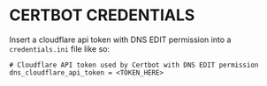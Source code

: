 # CERTBOT CREDENTIALS

Insert a cloudflare api token with DNS EDIT permission into a `credentials.ini` file like so:

```
# Cloudflare API token used by Certbot with DNS EDIT permission
dns_cloudflare_api_token = <TOKEN_HERE>
```
